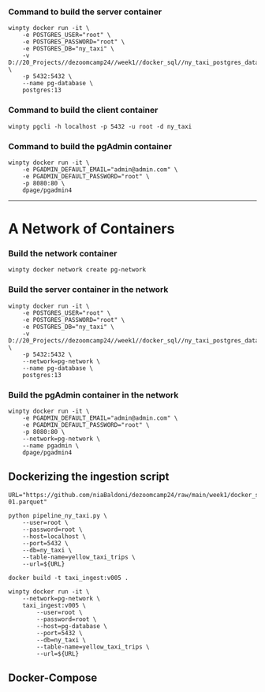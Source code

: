 ### Command to build the server container
```
winpty docker run -it \
    -e POSTGRES_USER="root" \
    -e POSTGRES_PASSWORD="root" \
    -e POSTGRES_DB="ny_taxi" \
    -v D://20_Projects//dezoomcamp24//week1//docker_sql//ny_taxi_postgres_data:/var/lib/postgresql/data \
    -p 5432:5432 \
    --name pg-database \
    postgres:13

```

### Command to build the client container
```
winpty pgcli -h localhost -p 5432 -u root -d ny_taxi
```

### Command to build the pgAdmin container
```
winpty docker run -it \
    -e PGADMIN_DEFAULT_EMAIL="admin@admin.com" \
    -e PGADMIN_DEFAULT_PASSWORD="root" \
    -p 8080:80 \
    dpage/pgadmin4
```

---
# A Network of Containers

### Build the network container
```
winpty docker network create pg-network
```

### Build the server container in the network
```
winpty docker run -it \
    -e POSTGRES_USER="root" \
    -e POSTGRES_PASSWORD="root" \
    -e POSTGRES_DB="ny_taxi" \
    -v D://20_Projects//dezoomcamp24//week1//docker_sql//ny_taxi_postgres_data:/var/lib/postgresql/data \
    -p 5432:5432 \
    --network=pg-network \
    --name pg-database \
    postgres:13
```

### Build the pgAdmin container in the network
```
winpty docker run -it \
    -e PGADMIN_DEFAULT_EMAIL="admin@admin.com" \
    -e PGADMIN_DEFAULT_PASSWORD="root" \
    -p 8080:80 \
    --network=pg-network \
    --name pgadmin \
    dpage/pgadmin4
```

## Dockerizing the ingestion script

```
URL="https://github.com/niaBaldoni/dezoomcamp24/raw/main/week1/docker_sql/data/yellow_tripdata_2021-01.parquet"

python pipeline_ny_taxi.py \
    --user=root \
    --password=root \
    --host=localhost \
    --port=5432 \
    --db=ny_taxi \
    --table-name=yellow_taxi_trips \
    --url=${URL}
```

```
docker build -t taxi_ingest:v005 .
```

```
winpty docker run -it \
    --network=pg-network \
    taxi_ingest:v005 \
        --user=root \
        --password=root \
        --host=pg-database \
        --port=5432 \
        --db=ny_taxi \
        --table-name=yellow_taxi_trips \
        --url=${URL}
```

## Docker-Compose

```

```